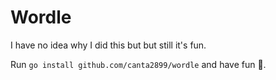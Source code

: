 # Wordle

I have no idea why I did this but but still it's fun. 

Run `go install github.com/canta2899/wordle` and have fun 🥹.
